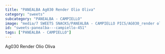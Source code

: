 ```yaml
---
title: "PANEALBA Ag030 Render Olio Oliva"
category: "sweets"
subcategory: "PANEALBA - CAMPIELLO"
image: "media/7 SWEETS SNACKS/PANEALBA - CAMPIELLO PICS/AG030_render olio oliva.jpg"
id: "sweets-panealba---campiello-451"
tags: ["PANEALBA - CAMPIELLO"]
---
```


Ag030 Render Olio Oliva
